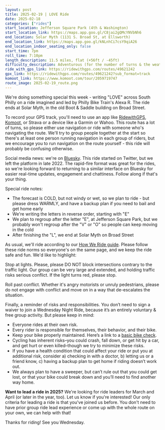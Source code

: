 ```yaml
---
layout: post
title: 2025-02-19 | LOVE Ride
date: 2025-02-18
categories: ["rides"]
start_location: Jefferson Square Park (4th & Washington)
start_location_link: https://maps.app.goo.gl/C8jai2gQMcYNVbNh6
end_location: Solar Myth (1131 S. Broad St, at Ellsworth)
end_location_link: https://maps.app.goo.gl/kNLnhCi7csY9qiA26
end_location_indoor_seating_only: false
start_time: 7pm
roll_time: 7:10pm
length_description: 11.5 miles, flat (+56ft / -45ft)
difficulty_description: Adventurous (for the number of turns & the weather)
ride_with_gps_link: https://ridewithgps.com/routes/49621242
gpx_link: https://ridewithgps.com/routes/49621242?sub_format=track
komoot_link: https://www.komoot.com/tour/2059719747
route_image: 2025-02-19_route.png
---
```


We're doing something special this week - writing "LOVE" across South Philly on a ride imagined and led by Philly Bike Train's Alexa R. The ride ends at Solar Myth, in the old Boot & Saddle building on Broad Street.

To record your GPS track, you'll need to use an app like [RidewithGPS](https://ridewithgps.com/routes/49621242), [Komoot](https://www.komoot.com/tour/2059719747), or Strava or a device like a Garmin or Wahoo. This route has a lot of turns, so please either use navigation or ride with someone who's navigating the route. We'll try to group people together at the start so there's at least one person running navigation in each group of riders, but we encourage you to run navigation on the route yourself - this ride will probably be confusing otherwise.

Social media news: we're on [Bluesky](https://bsky.app/profile/wednightrides.org). This ride started on Twitter, but we left the platform in late 2022. The rapid-fire format was great for the rides, so we're looking forward to returning to a similar interface on Bluesky for easier real-time updates, engagement and chattiness. Follow along if that's your thing. 

Special ride notes:

* The forecast is COLD, but not windy or wet, so we plan to ride - but please dress WARMLY, and have a backup plan if you need to bail and get home early
* We're writing the letters in reverse order, starting with "E"
* We plan to regroup after the letter "E", at Jefferson Square Park, but we probably won't regroup after the "V" or "O" so people can keep moving in the cold
* After finishing the "L", we end at Solar Myth on Broad Street

As usual, we'll ride according to our [How We Ride guide](/how-we-ride). Please follow these ride norms so everyone's on the same page, and we keep the ride safe and fun. We'd like to highlight:

Stop at lights. Please, please DO NOT block intersections contrary to the traffic light. Our group can be very large and extended, and holding traffic risks serious conflict. If the light turns red, please stop.

Roll past conflict. Whether it's angry motorists or unruly pedestrians, please do not engage with conflict and move on in a way that de-escalates the situation.

Finally, a reminder of risks and responsibilities. You don’t need to sign a waiver to join a Wednesday Night Ride, because it’s an entirely voluntary & free group activity. But please keep in mind:

* Everyone rides at their own risk.
* Every rider is responsible for themselves, their behavior, and their bike.
* Keep your bike properly maintained. Here’s a link to a [basic bike check](https://bikepgh.org/2017/03/09/bike-video-abc-quick-check/).
* Cycling has inherent risks–you could crash, fall down, or get hit by a car, and get hurt or even killed–though we try to minimize these risks.
* If you have a health condition that could affect your ride or put you at additional risk, consider a) checking in with a doctor, b) letting us or a friend know, c) having a backup plan to get home if riding doesn’t work out.
* We always plan to have a sweeper, but can’t rule out that you could get lost, or that your bike could break down and you’ll need to find another way home.

**Want to lead a ride in 2025?** We're looking for ride leaders for March and April (or later in the year, too). Let us know if you're interested! Our only criteria for leading a ride is that you've joined us before. You don't need to have prior group ride lead experience or come up with the whole route on your own, we can help with that!

Thanks for riding! See you Wednesday.
